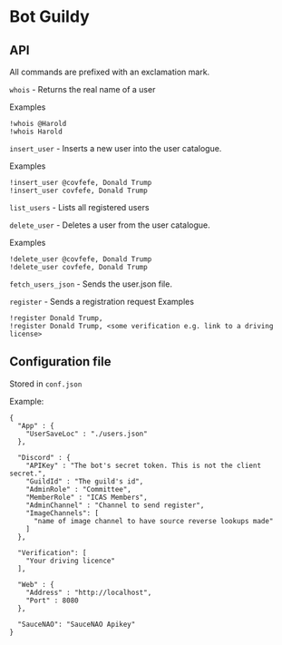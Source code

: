 # Bot Guildy

## API
All commands are prefixed with an exclamation mark.

`whois` - Returns the real name of a user

Examples
```
!whois @Harold
!whois Harold
```
`insert_user` - Inserts a new user into the user catalogue.

Examples
```
!insert_user @covfefe, Donald Trump
!insert_user covfefe, Donald Trump
```
`list_users` - Lists all registered users

`delete_user` - Deletes a user from the user catalogue.

Examples
```
!delete_user @covfefe, Donald Trump
!delete_user covfefe, Donald Trump
```

`fetch_users_json` - Sends the user.json file.

`register` - Sends a registration request
Examples
```
!register Donald Trump, 
!register Donald Trump, <some verification e.g. link to a driving license>
```
## Configuration file
Stored in `conf.json`

Example:
```
{
  "App" : {
    "UserSaveLoc" : "./users.json"
  },

  "Discord" : {
    "APIKey" : "The bot's secret token. This is not the client secret.",
    "GuildId" : "The guild's id",
    "AdminRole" : "Committee",
    "MemberRole" : "ICAS Members",
    "AdminChannel" : "Channel to send register",
    "ImageChannels": [
      "name of image channel to have source reverse lookups made"
    ]
  },

  "Verification": [
    "Your driving licence"
  ],

  "Web" : {
    "Address" : "http://localhost",
    "Port" : 8080
  },

  "SauceNAO": "SauceNAO Apikey"
}

```
